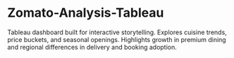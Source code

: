 # Zomato-Analysis-Tableau
Tableau dashboard built for interactive storytelling. Explores cuisine trends, price buckets, and seasonal openings. Highlights growth in premium dining and regional differences in delivery and booking adoption.
